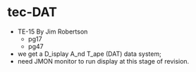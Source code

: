 # tec-DAT 
- TE-15 By Jim Robertson
  - pg17
  - pg47
- we get a D_isplay A_nd T_ape (DAT) data system; 
- need JMON monitor to run display at this stage of revision.




